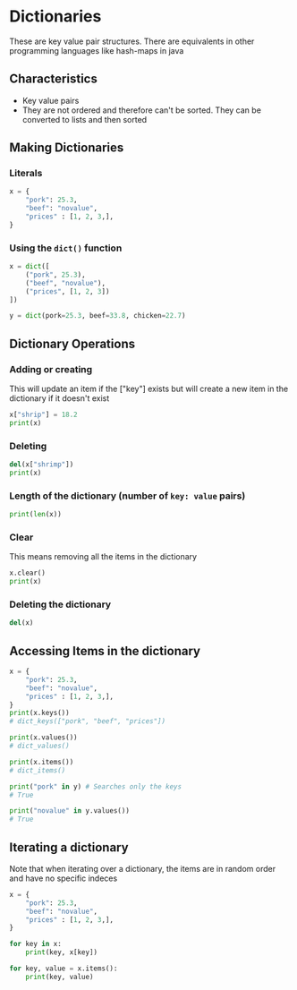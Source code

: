 # Dictionaries

These are key value pair structures. There are equivalents in other programming
languages like hash-maps in java

## Characteristics

- Key value pairs
- They are not ordered and therefore can't be sorted. They can be converted to
  lists and then sorted

## Making Dictionaries

### Literals

```py
x = {
    "pork": 25.3,
    "beef": "novalue",
    "prices" : [1, 2, 3,],
}
```

### Using the `dict()` function

```py
x = dict([
    ("pork", 25.3),
    ("beef", "novalue"),
    ("prices", [1, 2, 3])
])

y = dict(pork=25.3, beef=33.8, chicken=22.7)
```

## Dictionary Operations

### Adding or creating

This will update an item if the ["key"] exists but will create a new item in the
dictionary if it doesn't exist

```py
x["shrip"] = 18.2
print(x)
```

### Deleting

```py
del(x["shrimp"])
print(x)
```

### Length of the dictionary (number of `key: value` pairs)

```py
print(len(x))
```

### Clear

This means removing all the items in the dictionary

```py
x.clear()
print(x)
```

### Deleting the dictionary

```py
del(x)
```

## Accessing Items in the dictionary

```py
x = {
    "pork": 25.3,
    "beef": "novalue",
    "prices" : [1, 2, 3,],
}
print(x.keys())
# dict_keys(["pork", "beef", "prices"])

print(x.values())
# dict_values()

print(x.items())
# dict_items()

print("pork" in y) # Searches only the keys
# True

print("novalue" in y.values())
# True
```

## Iterating a dictionary

Note that when iterating over a dictionary, the items are in random order and
have no specific indeces

```py
x = {
    "pork": 25.3,
    "beef": "novalue",
    "prices" : [1, 2, 3,],
}

for key in x:
    print(key, x[key])

for key, value = x.items():
    print(key, value)
```
